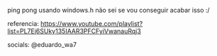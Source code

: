 ping pong usando windows.h
não sei se vou conseguir acabar isso :/

referencia:  https://www.youtube.com/playlist?list=PL7Ej6SUky135IAAR3PFCFyiVwanauRqj3

socials: @eduardo_wa7
